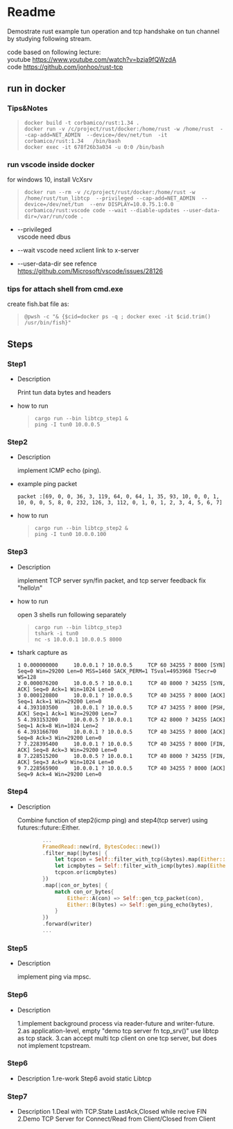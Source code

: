 # Readme

Demostrate rust example tun operation and tcp handshake on tun channel by studying following stream.  

code based on following lecture:  
youtube <https://www.youtube.com/watch?v=bzja9fQWzdA>  
code <https://github.com/jonhoo/rust-tcp>  

## run in docker

### Tips&Notes

>`docker build -t corbamico/rust:1.34 .`  
>`docker run -v /c/project/rust/docker:/home/rust -w /home/rust  --cap-add=NET_ADMIN  --device=/dev/net/tun  -it  corbamico/rust:1.34   /bin/bash`  
>`docker exec -it 678f26b3a034 -u 0:0 /bin/bash`

### run vscode inside docker  

for windows 10, install VcXsrv

>`docker run --rm -v /c/project/rust/docker:/home/rust -w /home/rust/tun_libtcp  --privileged --cap-add=NET_ADMIN  --device=/dev/net/tun  --env DISPLAY=10.0.75.1:0.0 corbamico/rust:vscode code --wait --diable-updates --user-data-dir=/var/run/code .`

* --privileged  
  vscode need dbus  

* --wait
  vscode need xclient link to x-server

* --user-data-dir
  see refence <https://github.com/Microsoft/vscode/issues/28126>

### tips for attach shell from cmd.exe

create fish.bat file as:

>`@pwsh -c "& {$cid=docker ps -q ; docker exec -it $cid.trim() /usr/bin/fish}"`

## Steps

### Step1

* Description

    Print tun data bytes and headers

* how to run

    >`cargo run --bin libtcp_step1 &`  
    >`ping -I tun0 10.0.0.5`

### Step2

* Description

    implement ICMP echo (ping).

* example ping packet

    ```shell
    packet :[69, 0, 0, 36, 3, 119, 64, 0, 64, 1, 35, 93, 10, 0, 0, 1, 10, 0, 0, 5, 8, 0, 232, 126, 3, 112, 0, 1, 0, 1, 2, 3, 4, 5, 6, 7]
    ```

* how to run

    >`cargo run --bin libtcp_step2 &`  
    >`ping -I tun0 10.0.0.100`

### Step3

* Description

    implement TCP server syn/fin packet, and tcp server feedback fix "hello\n"

* how to run

    open 3 shells run following separately
    >`cargo run --bin libtcp_step3`  
    >`tshark -i tun0`  
    >`nc -s 10.0.0.1 10.0.0.5 8000`
* tshark capture as

    ```shell
    1 0.000000000     10.0.0.1 ? 10.0.0.5     TCP 60 34255 ? 8000 [SYN] Seq=0 Win=29200 Len=0 MSS=1460 SACK_PERM=1 TSval=4953968 TSecr=0 WS=128
    2 0.000076200     10.0.0.5 ? 10.0.0.1     TCP 40 8000 ? 34255 [SYN, ACK] Seq=0 Ack=1 Win=1024 Len=0
    3 0.000120800     10.0.0.1 ? 10.0.0.5     TCP 40 34255 ? 8000 [ACK] Seq=1 Ack=1 Win=29200 Len=0
    4 4.393103500     10.0.0.1 ? 10.0.0.5     TCP 47 34255 ? 8000 [PSH, ACK] Seq=1 Ack=1 Win=29200 Len=7
    5 4.393153200     10.0.0.5 ? 10.0.0.1     TCP 42 8000 ? 34255 [ACK] Seq=1 Ack=8 Win=1024 Len=2
    6 4.393166700     10.0.0.1 ? 10.0.0.5     TCP 40 34255 ? 8000 [ACK] Seq=8 Ack=3 Win=29200 Len=0
    7 7.228395400     10.0.0.1 ? 10.0.0.5     TCP 40 34255 ? 8000 [FIN, ACK] Seq=8 Ack=3 Win=29200 Len=0
    8 7.228515200     10.0.0.5 ? 10.0.0.1     TCP 40 8000 ? 34255 [FIN, ACK] Seq=3 Ack=9 Win=1024 Len=0
    9 7.228565900     10.0.0.1 ? 10.0.0.5     TCP 40 34255 ? 8000 [ACK] Seq=9 Ack=4 Win=29200 Len=0
    ```

### Step4

* Description

    Combine function of step2(icmp ping) and step4(tcp server) using futures::future::Either.

    ```rust
            ...
            FramedRead::new(rd, BytesCodec::new())
            .filter_map(|bytes| {
                let tcpcon = Self::filter_with_tcp(&bytes).map(Either::A);
                let icmpbytes = Self::filter_with_icmp(bytes).map(Either::B);
                tcpcon.or(icmpbytes)
            })
            .map(|con_or_bytes| {
                match con_or_bytes{
                    Either::A(con) => Self::gen_tcp_packet(con),
                    Either::B(bytes) => Self::gen_ping_echo(bytes),
                }
            })
            .forward(writer)
            ...
    ```

### Step5

* Description

    implement ping via mpsc.

### Step6

* Description

    1.implement background process via reader-future and writer-future.    
    2.as application-level, empty "demo tcp server fn tcp_srv()" use libtcp as tcp stack.
    3.can accept multi tcp client on one tcp server, but does not implement tcpstream.

### Step6

* Description
    1.re-work Step6 avoid static Libtcp    

### Step7

* Description
    1.Deal with TCP.State LastAck,Closed while recive FIN
    2.Demo TCP Server for Connect/Read from Client/Closed from Client   
